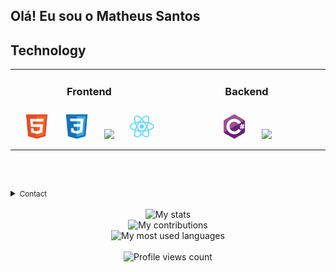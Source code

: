 ## Olá! Eu sou o Matheus Santos


<!-- SKILLSET:START -->

## Technology

<table>
<tr>
  <td align="center" width="36%" valign="top">

  ### Frontend

  <img style="margin: 10px" height="40" src="https://raw.githubusercontent.com/devicons/devicon/master/icons/html5/html5-original.svg">
  <img style="margin: 10px" height="40" src="https://raw.githubusercontent.com/devicons/devicon/master/icons/css3/css3-original.svg">
  <img style="margin: 10px" height="40" src="https://cdn.jsdelivr.net/gh/devicons/devicon/icons/javascript/javascript-plain.svg" />
  <img style="margin: 10px" height="40" src="https://raw.githubusercontent.com/devicons/devicon/master/icons/react/react-original.svg">

</td>
  <td align="center" width="36%" valign="top">

  ### Backend

  <img style="margin: 10px" height="40"  src="https://raw.githubusercontent.com/devicons/devicon/master/icons/csharp/csharp-original.svg">
  <img style="margin: 10px" height="40"  src="https://cdn.jsdelivr.net/gh/devicons/devicon/icons/php/php-original.svg" />

  </td>
</tr>
</table>

<br/>

<!-- SKILLSET:END -->


<!-- <img align="right" alt="Js" height="300" width="600" src="https://cdn.discordapp.com/attachments/744931010353037364/1197984115048329216/aa0380f1b014b424f8ad032cb12241-unscreen.gif? ex=65bd40a6&is=65aacba6&hm=2d01f7c9fbf16e9442e7a011e2040febb58ce729e6d6c127c38e69cc40b6b798&"/> --> 

##

<!-- CONTACT:STAR -->

<details>
  <summary><small>Contact</small></summary>

<br/>

  <a href="https://instagram.com/_matxxs_" target="_blank"><img src="https://img.shields.io/badge/-Instagram-%23E4405F?style=for-the-badge&logo=instagram&logoColor=white" target="_blank"></a>
  <a href="https://www.linkedin.com/in/matheus-santos-269a611b3/" target="_blank"><img src="https://img.shields.io/badge/-LinkedIn-%230077B5?style=for-the-badge&logo=linkedin&logoColor=white" target="_blank"></a>
  <a href="https://discord.gg/wagxzStdcR" target="_blank"><img src="https://img.shields.io/badge/Discord-7289DA?style=for-the-badge&logo=discord&logoColor=white" target="_blank"></a> 
  <a href = "mailto:matheusdossantosmoura64@gmail.com"><img src="https://img.shields.io/badge/-Gmail-%23333?style=for-the-badge&logo=gmail&logoColor=white" target="_blank"></a>  

</details>

<!-- CONTACT:END -->

<br/>

<!-- STATS:START -->

<div align="center">
    <img src="https://github-readme-stats-git-masterrstaa-rickstaa.vercel.app/api/?username=matxxs&theme=dracula&?theme=dark&show_icons=true%count_private=true&include_all_commits=true" alt="My stats" />
</div>
<div align="center">
    <img src="https://github-readme-streak-stats.herokuapp.com?user=matxxs&theme=dracula" alt="My contributions" />
</div>
<div align="center">
    <img src="https://github-readme-stats-git-masterrstaa-rickstaa.vercel.app/api/top-langs/?username=matxxs&show_icons=true&langs_count=10&layout=compact&theme=dracula&count_private=true&hide=shaderlab,rpc,glsl,hlsl,cmake,asp" alt="My most used languages" />
</div>

<!-- STATS:END -->

<br />

<!-- VIEW-COUNT:START -->

<div align="center">
    <img src="https://komarev.com/ghpvc/?username=matxxs&&style=flat-square" alt="Profile views count"/>
</div>

<!-- VIEW-COUNT:END -->
